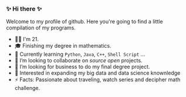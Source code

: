 ### ✨ Hi there ✨


Welcome to my profile of github. Here you're going to find a little compilation of my programs.

- 💃🏼 I'm 21.
- 🎓 Finishing my degree in mathematics.
- 🧠 Currently learning `Python`, `Java`, `C++`, `Shell Script` ...
- 💼 I’m looking to collaborate on *source open* projects.
- 👀 I’m looking for business to do my final degree project.
- 💬 Interested in expanding my big data and data science knownledge
- ⚡ Facts: Passionate about traveling, watch series and decipher math challenge.

